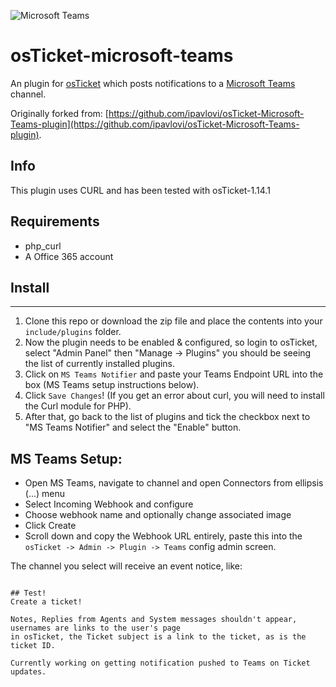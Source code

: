 ![Microsoft Teams](https://developer.microsoft.com/en-us/graph/blogs/wp-content/uploads/2018/11/Teams-Dev-Logo-900x360.png)

osTicket-microsoft-teams
==============
An plugin for [osTicket](https://osticket.com) which posts notifications to a [Microsoft Teams](https://products.office.com/en-us/microsoft-teams/group-chat-software) channel.

Originally forked from: [https://github.com/ipavlovi/osTicket-Microsoft-Teams-plugin](https://github.com/ipavlovi/osTicket-Microsoft-Teams-plugin).

Info
------
This plugin uses CURL and has been tested with osTicket-1.14.1

## Requirements
- php_curl
- A Office 365 account

## Install
--------
1. Clone this repo or download the zip file and place the contents into your `include/plugins` folder.
2. Now the plugin needs to be enabled & configured, so login to osTicket, select "Admin Panel" then "Manage -> Plugins" you should be seeing the list of currently installed plugins.
3. Click on `MS Teams Notifier` and paste your Teams Endpoint URL into the box (MS Teams setup instructions below). 
4. Click `Save Changes`! (If you get an error about curl, you will need to install the Curl module for PHP). 
5. After that, go back to the list of plugins and tick the checkbox next to "MS Teams Notifier" and select the "Enable" button.

## MS Teams Setup:
- Open MS Teams, navigate to channel and open Connectors from ellipsis (...) menu
- Select Incoming Webhook and configure
- Choose webhook name and optionally change associated image
- Click Create
- Scroll down and copy the Webhook URL entirely, paste this into the `osTicket -> Admin -> Plugin -> Teams` config admin screen.

The channel you select will receive an event notice, like:
```

## Test!
Create a ticket!

Notes, Replies from Agents and System messages shouldn't appear, usernames are links to the user's page 
in osTicket, the Ticket subject is a link to the ticket, as is the ticket ID. 

Currently working on getting notification pushed to Teams on Ticket updates.